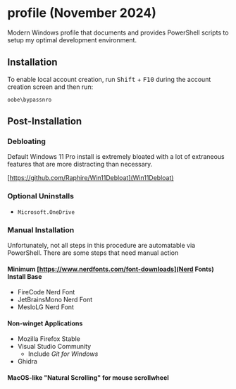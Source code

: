 # profile (November 2024)
Modern Windows profile that documents and provides PowerShell scripts to setup my optimal development environment.

## Installation 
To enable local account creation, run <kbd>Shift</kbd> + <kbd>F10</kbd> during the account creation screen and then run:
```pwsh
oobe\bypassnro
```

## Post-Installation
### Debloating
Default Windows 11 Pro install is extremely bloated with a lot of extraneous features that are more distracting than necessary.

[https://github.com/Raphire/Win11Debloat](Win11Debloat)

### Optional Uninstalls
* `Microsoft.OneDrive`

### Manual Installation
Unfortunately, not all steps in this procedure are automatable via PowerShell. There are some steps that need manual action

#### Minimum [https://www.nerdfonts.com/font-downloads](Nerd Fonts) Install Base
* FireCode Nerd Font
* JetBrainsMono Nerd Font
* MesloLG Nerd Font

#### Non-winget Applications
* Mozilla Firefox Stable
* Visual Studio Community
  * Include _Git for Windows_
* Ghidra

#### MacOS-like "Natural Scrolling" for mouse scrollwheel
